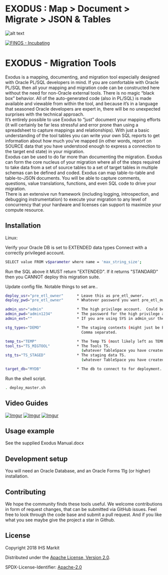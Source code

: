 # EXODUS : Map > Document > Migrate > JSON & Tables

![alt text](https://github.com/finos/exodus/blob/master/exodus_logo_small.jpg "Exodus")

[![FINOS - Incubating](https://cdn.jsdelivr.net/gh/finos/contrib-toolbox@master/images/badge-incubating.svg)](https://finosfoundation.atlassian.net/wiki/display/FINOS/Incubating)

# EXODUS - Migration Tools

Exodus is a mapping, documenting, and migration tool especially designed with Oracle PL/SQL developers in mind.  If you are comfortable with Oracle PL/SQL then all your mapping and migration code can be constructed here without the need for non-Oracle external tools.  There is no magic “black box” behavior.  All of the auto-generated code (also in PL/SQL) is made available and viewable from within the tool, and because it’s in a language that seasoned Oracle developers are expert in, there will be no unexpected surprises with the technical approach.  
It’s entirely possible to use Exodus to “just” document your mapping efforts (it will certainly be far less stressful and error prone than using a spreadsheet to capture mappings and relationships).  With just a basic understanding of the tool tables you can write your own SQL reports to get information about how much you’ve mapped (in other words, report on SOURCE data that you have understood enough to express a connection to the target end state) in your migration.  
Exodus can be used to do far more than documenting the migration.  Exodus can form the core nucleus of your migration where all of the steps required to take data from a set of source tables to a set of target tables in multiple schemas can be defined and coded.  Exodus can map table-to-table and table-to-JSON documents.  You will be able to capture comments, questions, value translations, functions, and even SQL code to drive your migration.  
There is an extensive run framework (including logging, introspection, and debugging instrumentation) to execute your migration to any level of concurrency that your hardware and licenses can support to maximize your compute resource.



## Installation

Linux:

Verify your Oracle DB is set to EXTENDED data types
Connect with a correctly privileged account.
```sh
SELECT value FROM v$parameter where name = 'max_string_size';
```
Run the SQL above it MUST return "EXTENDED". If it returns "STANDARD" then you CANNOT deploy this migration suite.

Update config file.
Notable things to set are..
```sh
deploy_usr="pre_etl_owner"      * Leave this as pre_etl_owner.
deploy_pwd="pre_etl_owner"      * Whatever password you want pre_etl_owner to have.

admin_usr="admin"               * The high privilege account.  Could be SYS. (on AWS its admin).
admin_pwd="admin1234"           * The password for the high privilege account.
admin_ext=""                    * If you are using SYS in admin_usr then this needs to be "AS SYSDBA".

stg_types="DEMO"                * The staging contexts (might just be PROD).
                                  Comma separated.

temp_ts="TEMP"                  * The Temp TS (most likely left as TEMP).
tool_ts="TS_MIGTOOL"            * The Tools TS.       
                                  (whatever TableSpace you have created for the Tool)
stg_ts="TS_STAGED"              * The staging data TS.
                                  (whatever TableSpace you have created for the Staged Data)

target_db="MYDB"                * The db to connect to for deployment.  Your DB.
```

Run the shell script.

```sh
. deploy_master.sh
```

## Video Guides
[![Imgur](https://i.imgur.com/GaeyAV2.png?1)](https://www.finos.org/hubfs/FINOS/exodus/Exodus%20Installation.mp4)
[![Imgur](https://i.imgur.com/GLnXlso.png?1)](https://www.finos.org/hubfs/FINOS/exodus/Exodus%20Mapping.mp4)
[![Imgur](https://i.imgur.com/7zhNZyL.png?1)](https://www.finos.org/hubfs/FINOS/exodus/Exodus%20Migration.mp4)

## Usage example

See the supplied Exodus Manual.docx

## Development setup

You will need an Oracle Database, and an Oracle Forms 11g (or higher) installation.

## Contributing

We hope the community finds these tools useful.  We welcome contributions in form of request changes, that can be submitted via GitHub issues. Feel free to look through the code base and submit a pull request. And if you like what you see maybe give the project a star in Github.


## License

Copyright 2018 IHS Markit

Distributed under the [Apache License, Version 2.0](http://www.apache.org/licenses/LICENSE-2.0).

SPDX-License-Identifier: [Apache-2.0](https://spdx.org/licenses/Apache-2.0)
